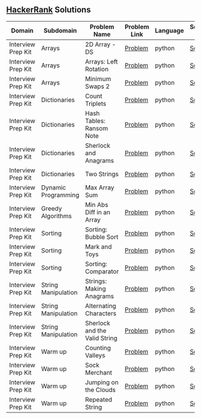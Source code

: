 ## [HackerRank](https://www.hackerrank.com/) Solutions

|Domain|Subdomain|Problem Name|Problem Link|Language|Solution Link|
---|---|---|---|---|---
|Interview Prep Kit|Arrays|2D Array - DS|[Problem](https://www.hackerrank.com/challenges/2d-array/problem)|python|[Solution](Interview-Preparation-Kit/Arrays/hour_glass_sum.py)|
|Interview Prep Kit|Arrays|Arrays: Left Rotation|[Problem](https://www.hackerrank.com/challenges/ctci-array-left-rotation/problem)|python|[Solution](Interview-Preparation-Kit/Arrays/rot_left.py)|
|Interview Prep Kit|Arrays|Minimum Swaps 2|[Problem](https://www.hackerrank.com/challenges/minimum-swaps-2/problem)|python|[Solution](Interview-Preparation-Kit/Arrays/minimum_swaps.py)|
|Interview Prep Kit|Dictionaries|Count Triplets|[Problem](https://www.hackerrank.com/challenges/count-triplets-1/problem)|python|[Solution](Interview-Preparation-Kit/dictionaries/count_triplets.py)|
|Interview Prep Kit|Dictionaries|Hash Tables: Ransom Note|[Problem](https://www.hackerrank.com/challenges/ctci-ransom-note/problem)|python|[Solution](Interview-Preparation-Kit/dictionaries/ransom_note.py)|
|Interview Prep Kit|Dictionaries|Sherlock and Anagrams|[Problem](https://www.hackerrank.com/challenges/sherlock-and-anagrams/problem)|python|[Solution](Interview-Preparation-Kit/dictionaries/sherlock_anagrams.py)|
|Interview Prep Kit|Dictionaries|Two Strings|[Problem](https://www.hackerrank.com/challenges/two-strings/problem)|python|[Solution](Interview-Preparation-Kit/dictionaries/two_strings.py)|
|Interview Prep Kit|Dynamic Programming|Max Array Sum|[Problem](https://www.hackerrank.com/challenges/max-array-sum/problem)|python|[Solution](Interview-Preparation-Kit/Dynamic-Programming/max_array_sum.py)|
|Interview Prep Kit|Greedy Algorithms|Min Abs Diff in an Array|[Problem](https://www.hackerrank.com/challenges/minimum-absolute-difference-in-an-array/problem)|python|[Solution](Interview-Preparation-Kit/Greedy-Algorithms/minimum_absolute_difference.py)|
|Interview Prep Kit|Sorting|Sorting: Bubble Sort|[Problem](https://www.hackerrank.com/challenges/ctci-bubble-sort/problem)|python|[Solution](Interview-Preparation-Kit/Sorting/bubble_sort.py)|
|Interview Prep Kit|Sorting|Mark and Toys|[Problem](https://www.hackerrank.com/challenges/mark-and-toys/problem)|python|[Solution](Interview-Preparation-Kit/Sorting/maximum_toys.py)|
|Interview Prep Kit|Sorting|Sorting: Comparator|[Problem](https://www.hackerrank.com/challenges/ctci-comparator-sorting/problem)|python|[Solution](Interview-Preparation-Kit/Sorting/comparator.py)|
|Interview Prep Kit|String Manipulation|Strings: Making Anagrams|[Problem](https://www.hackerrank.com/challenges/ctci-making-anagrams/problem)|python|[Solution](Interview-Preparation-Kit/String-Manipulation/make_anagram.py)|
|Interview Prep Kit|String Manipulation|Alternating Characters|[Problem](https://www.hackerrank.com/challenges/alternating-characters/problem)|python|[Solution](Interview-Preparation-Kit/String-Manipulation/alternating-characters.py)|
|Interview Prep Kit|String Manipulation|Sherlock and the Valid String|[Problem](https://www.hackerrank.com/challenges/sherlock-and-valid-string/problem)|python|[Solution](Interview-Preparation-Kit/String-Manipulation/is_valid.py)|
|Interview Prep Kit|Warm up|Counting Valleys|[Problem](https://www.hackerrank.com/challenges/counting-valleys/problem)|python|[Solution](Interview-Preparation-Kit/Warm-up-Challenges/counting_valleys.py)|
|Interview Prep Kit|Warm up|Sock Merchant|[Problem](https://www.hackerrank.com/challenges/sock-merchant/problem)|python|[Solution](Interview-Preparation-Kit/Warm-up-Challenges/sock_merchant.py)|
|Interview Prep Kit|Warm up|Jumping on the Clouds|[Problem](https://www.hackerrank.com/challenges/jumping-on-the-clouds/problem)|python|[Solution](Interview-Preparation-Kit/Warm-up-Challenges/jumping_on_clouds.py)|
|Interview Prep Kit|Warm up|Repeated String|[Problem](https://www.hackerrank.com/challenges/repeated-string/problem)|python|[Solution](Interview-Preparation-Kit/Warm-up-Challenges/repeated_string.py)|
